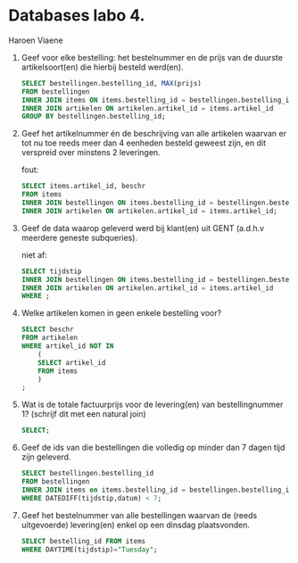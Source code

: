 Databases labo 4.
=================

Haroen Viaene

1. Geef voor elke bestelling: het bestelnummer en de prijs van de duurste artikelsoort(en) die hierbij besteld werd(en).

    ```SQL
    SELECT bestellingen.bestelling_id, MAX(prijs)
    FROM bestellingen
    INNER JOIN items ON items.bestelling_id = bestellingen.bestelling_id
    INNER JOIN artikelen ON artikelen.artikel_id = items.artikel_id
    GROUP BY bestellingen.bestelling_id;
    ```

2. Geef het artikelnummer én de beschrijving van alle artikelen waarvan er tot nu toe reeds meer dan 4 eenheden besteld geweest zijn, en dit verspreid over minstens 2 leveringen.

    fout:

    ```SQL
    SELECT items.artikel_id, beschr
    FROM items
    INNER JOIN bestellingen ON items.bestelling_id = bestellingen.bestelling_id
    INNER JOIN artikelen ON artikelen.artikel_id = items.artikel_id;
    ```

3. Geef de data waarop geleverd werd bij klant(en) uit GENT (a.d.h.v meerdere geneste subqueries).

    niet af:

    ```SQL
    SELECT tijdstip
    INNER JOIN bestellingen ON items.bestelling_id = bestellingen.bestelling_id
    INNER JOIN artikelen ON artikelen.artikel_id = items.artikel_id
    WHERE ;
    ```

4. Welke artikelen komen in geen enkele bestelling voor?

    ```SQL
    SELECT beschr
    FROM artikelen
    WHERE artikel_id NOT IN
        (
        SELECT artikel_id
        FROM items
        )
    ;
    ```

5. Wat is de totale factuurprijs voor de levering(en) van bestellingnummer 1? (schrijf dit met een natural join)

    ```SQL
    SELECT;
    ```

6. Geef de ids van die bestellingen die volledig op minder dan 7 dagen tijd zijn geleverd.

    ```SQL
    SELECT bestellingen.bestelling_id
    FROM bestellingen
    INNER JOIN items on items.bestelling_id = bestellingen.bestelling_id
    WHERE DATEDIFF(tijdstip,datum) < 7;
    ```

7. Geef het bestelnummer van alle bestellingen waarvan de (reeds uitgevoerde) levering(en) enkel op een dinsdag plaatsvonden.

    ```SQL
    SELECT bestelling_id FROM items
    WHERE DAYTIME(tijdstip)="Tuesday";
    ```

